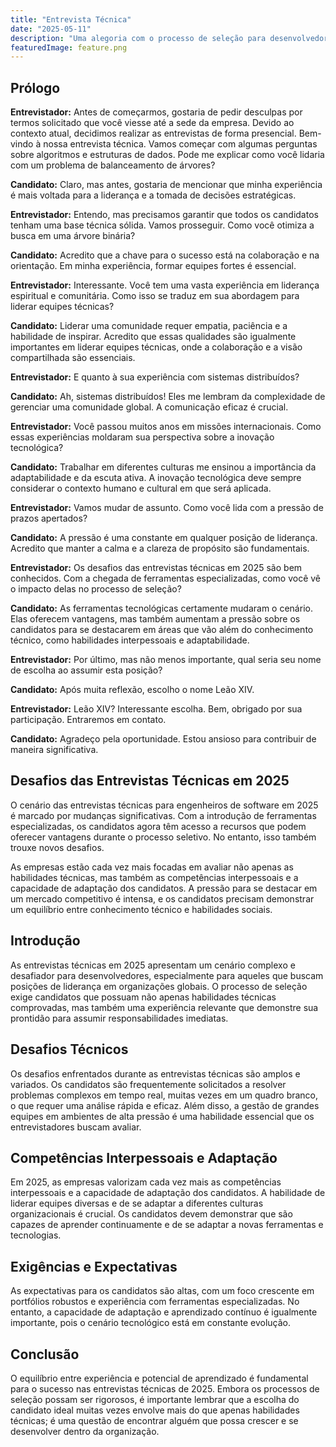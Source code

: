 ```yaml
---
title: "Entrevista Técnica"
date: "2025-05-11"
description: "Uma alegoria com o processo de seleção para desenvolvedores"
featuredImage: feature.png
---
```


## Prólogo

**Entrevistador:** Antes de começarmos, gostaria de pedir desculpas por termos solicitado que você viesse até a sede da empresa. Devido ao contexto atual, decidimos realizar as entrevistas de forma presencial. Bem-vindo à nossa entrevista técnica. Vamos começar com algumas perguntas sobre algoritmos e estruturas de dados. Pode me explicar como você lidaria com um problema de balanceamento de árvores?

**Candidato:** Claro, mas antes, gostaria de mencionar que minha experiência é mais voltada para a liderança e a tomada de decisões estratégicas.

**Entrevistador:** Entendo, mas precisamos garantir que todos os candidatos tenham uma base técnica sólida. Vamos prosseguir. Como você otimiza a busca em uma árvore binária?

**Candidato:** Acredito que a chave para o sucesso está na colaboração e na orientação. Em minha experiência, formar equipes fortes é essencial.

**Entrevistador:** Interessante. Você tem uma vasta experiência em liderança espiritual e comunitária. Como isso se traduz em sua abordagem para liderar equipes técnicas?

**Candidato:** Liderar uma comunidade requer empatia, paciência e a habilidade de inspirar. Acredito que essas qualidades são igualmente importantes em liderar equipes técnicas, onde a colaboração e a visão compartilhada são essenciais.

**Entrevistador:** E quanto à sua experiência com sistemas distribuídos?

**Candidato:** Ah, sistemas distribuídos! Eles me lembram da complexidade de gerenciar uma comunidade global. A comunicação eficaz é crucial.

**Entrevistador:** Você passou muitos anos em missões internacionais. Como essas experiências moldaram sua perspectiva sobre a inovação tecnológica?

**Candidato:** Trabalhar em diferentes culturas me ensinou a importância da adaptabilidade e da escuta ativa. A inovação tecnológica deve sempre considerar o contexto humano e cultural em que será aplicada.

**Entrevistador:** Vamos mudar de assunto. Como você lida com a pressão de prazos apertados?

**Candidato:** A pressão é uma constante em qualquer posição de liderança. Acredito que manter a calma e a clareza de propósito são fundamentais.

**Entrevistador:** Os desafios das entrevistas técnicas em 2025 são bem conhecidos. Com a chegada de ferramentas especializadas, como você vê o impacto delas no processo de seleção?

**Candidato:** As ferramentas tecnológicas certamente mudaram o cenário. Elas oferecem vantagens, mas também aumentam a pressão sobre os candidatos para se destacarem em áreas que vão além do conhecimento técnico, como habilidades interpessoais e adaptabilidade.

**Entrevistador:** Por último, mas não menos importante, qual seria seu nome de escolha ao assumir esta posição?

**Candidato:** Após muita reflexão, escolho o nome Leão XIV.

**Entrevistador:** Leão XIV? Interessante escolha. Bem, obrigado por sua participação. Entraremos em contato.

**Candidato:** Agradeço pela oportunidade. Estou ansioso para contribuir de maneira significativa.


## Desafios das Entrevistas Técnicas em 2025

O cenário das entrevistas técnicas para engenheiros de software em 2025 é
marcado por mudanças significativas. Com a introdução de ferramentas
especializadas, os candidatos agora têm acesso a recursos que podem oferecer
vantagens durante o processo seletivo. No entanto, isso também trouxe novos
desafios.

As empresas estão cada vez mais focadas em avaliar não apenas as habilidades
técnicas, mas também as competências interpessoais e a capacidade de adaptação
dos candidatos. A pressão para se destacar em um mercado competitivo é intensa,
e os candidatos precisam demonstrar um equilíbrio entre conhecimento técnico e
habilidades sociais.


## Introdução

As entrevistas técnicas em 2025 apresentam um cenário complexo e desafiador
para desenvolvedores, especialmente para aqueles que buscam posições de
liderança em organizações globais. O processo de seleção exige candidatos que
possuam não apenas habilidades técnicas comprovadas, mas também uma experiência
relevante que demonstre sua prontidão para assumir responsabilidades imediatas.

## Desafios Técnicos

Os desafios enfrentados durante as entrevistas técnicas são amplos e variados.
Os candidatos são frequentemente solicitados a resolver problemas complexos em
tempo real, muitas vezes em um quadro branco, o que requer uma análise rápida e
eficaz. Além disso, a gestão de grandes equipes em ambientes de alta pressão é
uma habilidade essencial que os entrevistadores buscam avaliar.

## Competências Interpessoais e Adaptação

Em 2025, as empresas valorizam cada vez mais as competências interpessoais e a
capacidade de adaptação dos candidatos. A habilidade de liderar equipes
diversas e de se adaptar a diferentes culturas organizacionais é crucial. Os
candidatos devem demonstrar que são capazes de aprender continuamente e de se
adaptar a novas ferramentas e tecnologias.

## Exigências e Expectativas

As expectativas para os candidatos são altas, com um foco crescente em
portfólios robustos e experiência com ferramentas especializadas. No entanto, a
capacidade de adaptação e aprendizado contínuo é igualmente importante, pois o
cenário tecnológico está em constante evolução.

## Conclusão

O equilíbrio entre experiência e potencial de aprendizado é fundamental para o
sucesso nas entrevistas técnicas de 2025. Embora os processos de seleção possam
ser rigorosos, é importante lembrar que a escolha do candidato ideal muitas
vezes envolve mais do que apenas habilidades técnicas; é uma questão de
encontrar alguém que possa crescer e se desenvolver dentro da organização.



[^1]: A dura realidade das entrevistas para engenheiros de software em 2025. <https://newsletter.nagringa.dev/p/realidade-das-entrevistas-em-2025>
[^2]: Lucas Faria no Substack. <https://substack.com/@lucasfaria>
[^3]: Leão XIV: Tudo sobre o novo papa. <https://forbes.com.br/forbeslife/2025/05/leao-xiv-tudo-sobre-o-novo-papa/>
[^4]: Leão XIV: Saiba a simbologia e a origem histórica do nome do novo Papa. <https://oglobo.globo.com/mundo/noticia/2025/05/08/leao-xiv-saiba-a-simbologia-e-a-origem-historica-do-nome-do-novo-papa.ghtml>
[^5]: CNN de frente com papa Leão XIV: construtor de pontes e reformador discreto. <https://www.cnnbrasil.com.br/internacional/cnn-de-frente-com-papa-leao-xiv-construtor-de-pontes-e-reformador-discreto/>
